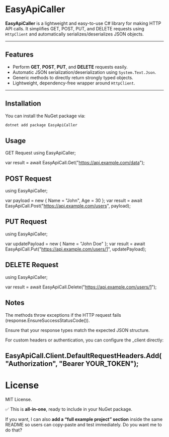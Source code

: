 # EasyApiCaller

**EasyApiCaller** is a lightweight and easy-to-use C# library for making HTTP API calls. It simplifies GET, POST, PUT, and DELETE requests using `HttpClient` and automatically serializes/deserializes JSON objects.

---

## Features

- Perform **GET**, **POST**, **PUT**, and **DELETE** requests easily.
- Automatic JSON serialization/deserialization using `System.Text.Json`.
- Generic methods to directly return strongly typed objects.
- Lightweight, dependency-free wrapper around `HttpClient`.

---

## Installation

You can install the NuGet package via:

```bash
dotnet add package EasyApiCaller

```
## Usage
GET Request
using EasyApiCaller;

var result = await EasyApiCall.Get<MyResponseType>("https://api.example.com/data");

## POST Request
using EasyApiCaller;

var payload = new { Name = "John", Age = 30 };
var result = await EasyApiCall.Post<MyResponseType>("https://api.example.com/users", payload);

## PUT Request
using EasyApiCaller;

var updatePayload = new { Name = "John Doe" };
var result = await EasyApiCall.Put<MyResponseType>("https://api.example.com/users/1", updatePayload);


## DELETE Request
using EasyApiCaller;

var result = await EasyApiCall.Delete<MyResponseType>("https://api.example.com/users/1");


## Notes

The methods throw exceptions if the HTTP request fails (response.EnsureSuccessStatusCode()).

Ensure that your response types match the expected JSON structure.

For custom headers or authentication, you can configure the _client directly:

## EasyApiCall.Client.DefaultRequestHeaders.Add("Authorization", "Bearer YOUR_TOKEN");


# License

MIT License.

✅ This is **all-in-one**, ready to include in your NuGet package.  

If you want, I can also **add a “full example project” section** inside the same README so users can copy-paste and test immediately. Do you want me to do that?
